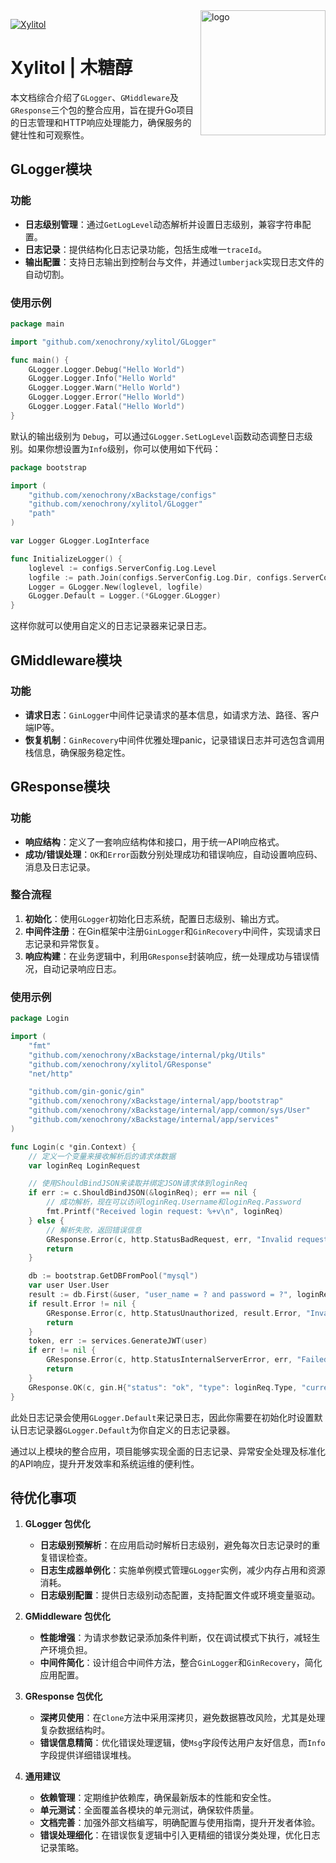 <img  align="right" src="https://avatars.githubusercontent.com/u/168158486?s=200&v=4" height="200" alt="logo"/>

[![Xylitol](https://readme-typing-svg.demolab.com?font=Pixelify+Sans&size=64&pause=1000&center=false&vCenter=true&random=false&width=435&height=200&lines=:=>+Xylitol+<=:)](https://github.com/Xylitol)

# Xylitol | 木糖醇

本文档综合介绍了`GLogger`、`GMiddleware`及`GResponse`三个包的整合应用，旨在提升Go项目的日志管理和HTTP响应处理能力，确保服务的健壮性和可观察性。

## GLogger模块

### 功能

- **日志级别管理**：通过`GetLogLevel`动态解析并设置日志级别，兼容字符串配置。
- **日志记录**：提供结构化日志记录功能，包括生成唯一`traceId`。
- **输出配置**：支持日志输出到控制台与文件，并通过`lumberjack`实现日志文件的自动切割。

### 使用示例

```go
package main

import "github.com/xenochrony/xylitol/GLogger"

func main() {
	GLogger.Logger.Debug("Hello World")
	GLogger.Logger.Info("Hello World"
	GLogger.Logger.Warn("Hello World")
	GLogger.Logger.Error("Hello World")
	GLogger.Logger.Fatal("Hello World")
}
```

默认的输出级别为 `Debug`，可以通过`GLogger.SetLogLevel`函数动态调整日志级别。如果你想设置为`Info`级别，你可以使用如下代码：

````go
package bootstrap

import (
	"github.com/xenochrony/xBackstage/configs"
	"github.com/xenochrony/xylitol/GLogger"
	"path"
)

var Logger GLogger.LogInterface

func InitializeLogger() {
	loglevel := configs.ServerConfig.Log.Level
	logfile := path.Join(configs.ServerConfig.Log.Dir, configs.ServerConfig.Log.Name)
	Logger = GLogger.New(loglevel, logfile)
	GLogger.Default = Logger.(*GLogger.GLogger)
}
````

这样你就可以使用自定义的日志记录器来记录日志。

## GMiddleware模块

### 功能

- **请求日志**：`GinLogger`中间件记录请求的基本信息，如请求方法、路径、客户端IP等。
- **恢复机制**：`GinRecovery`中间件优雅处理panic，记录错误日志并可选包含调用栈信息，确保服务稳定性。


## GResponse模块

### 功能

- **响应结构**：定义了一套响应结构体和接口，用于统一API响应格式。
- **成功/错误处理**：`OK`和`Error`函数分别处理成功和错误响应，自动设置响应码、消息及日志记录。


### 整合流程

1. **初始化**：使用`GLogger`初始化日志系统，配置日志级别、输出方式。
2. **中间件注册**：在Gin框架中注册`GinLogger`和`GinRecovery`中间件，实现请求日志记录和异常恢复。
3. **响应构建**：在业务逻辑中，利用`GResponse`封装响应，统一处理成功与错误情况，自动记录响应日志。

### 使用示例

```go
package Login

import (
	"fmt"
	"github.com/xenochrony/xBackstage/internal/pkg/Utils"
	"github.com/xenochrony/xylitol/GResponse"
	"net/http"

	"github.com/gin-gonic/gin"
	"github.com/xenochrony/xBackstage/internal/app/bootstrap"
	"github.com/xenochrony/xBackstage/internal/app/common/sys/User"
	"github.com/xenochrony/xBackstage/internal/app/services"
)

func Login(c *gin.Context) {
	// 定义一个变量来接收解析后的请求体数据
	var loginReq LoginRequest

	// 使用ShouldBindJSON来读取并绑定JSON请求体到loginReq
	if err := c.ShouldBindJSON(&loginReq); err == nil {
		// 成功解析，现在可以访问loginReq.Username和loginReq.Password
		fmt.Printf("Received login request: %+v\n", loginReq)
	} else {
		// 解析失败，返回错误信息
		GResponse.Error(c, http.StatusBadRequest, err, "Invalid request body")
		return
	}

	db := bootstrap.GetDBFromPool("mysql")
	var user User.User
	result := db.First(&user, "user_name = ? and password = ?", loginReq.Username, Utils.SHA512(loginReq.Password))
	if result.Error != nil {
		GResponse.Error(c, http.StatusUnauthorized, result.Error, "Invalid username or password")
		return
	}
	token, err := services.GenerateJWT(user)
	if err != nil {
		GResponse.Error(c, http.StatusInternalServerError, err, "Failed to generate token")
		return
	}
	GResponse.OK(c, gin.H{"status": "ok", "type": loginReq.Type, "currentAuthority": "admin", "token": token}, "Successfully logged in")
}
```

此处日志记录会使用`GLogger.Default`来记录日志，因此你需要在初始化时设置默认日志记录器`GLogger.Default`为你自定义的日志记录器。

通过以上模块的整合应用，项目能够实现全面的日志记录、异常安全处理及标准化的API响应，提升开发效率和系统运维的便利性。

## 待优化事项

1. **GLogger 包优化**
   - **日志级别预解析**：在应用启动时解析日志级别，避免每次日志记录时的重复错误检查。
   - **日志生成器单例化**：实施单例模式管理`GLogger`实例，减少内存占用和资源消耗。
   - **日志级别配置**：提供日志级别动态配置，支持配置文件或环境变量驱动。

2. **GMiddleware 包优化**
   - **性能增强**：为请求参数记录添加条件判断，仅在调试模式下执行，减轻生产环境负担。
   - **中间件简化**：设计组合中间件方法，整合`GinLogger`和`GinRecovery`，简化应用配置。

3. **GResponse 包优化**
   - **深拷贝使用**：在`Clone`方法中采用深拷贝，避免数据篡改风险，尤其是处理复杂数据结构时。
   - **错误信息精简**：优化错误处理逻辑，使`Msg`字段传达用户友好信息，而`Info`字段提供详细错误堆栈。

4. **通用建议**
   - **依赖管理**：定期维护依赖库，确保最新版本的性能和安全性。
   - **单元测试**：全面覆盖各模块的单元测试，确保软件质量。
   - **文档完善**：加强外部文档编写，明确配置与使用指南，提升开发者体验。
   - **错误处理细化**：在错误恢复逻辑中引入更精细的错误分类处理，优化日志记录策略。

